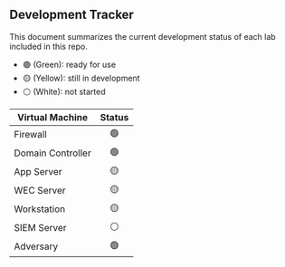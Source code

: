 ## Development Tracker
This document summarizes the current development status of each lab included in this repo. 
* :green_circle: (Green): ready for use
* :yellow_circle: (Yellow): still in development
* :white_circle: (White): not started
   
| Virtual Machine | Status | 
| --------------- | :--------: | 
| Firewall | :green_circle: | 
| Domain Controller | :green_circle: | 
| App Server | :yellow_circle: | 
| WEC Server | :yellow_circle: | 
| Workstation | :yellow_circle: | 
| SIEM Server | :white_circle: | 
| Adversary | :green_circle: | 